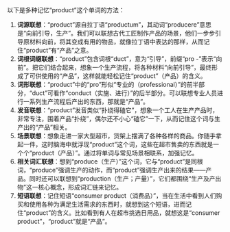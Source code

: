 以下是多种记忆“product”这个单词的方法：
1. **词源联想**：“product”源自拉丁语“productum”，其动词“producere”意思是“向前引导，生产”。我们可以联想古代工匠制作产品的场景，他们一步步引导原材料向前，将其变成有用的物品，就像拉丁语中表达的那样，从而记住“product”有“产品”之意。
2. **词根词缀联想**：“product”包含词根“duct”，意为“引导”，前缀“pro -”表示“向前”。把它们结合起来，想象一个生产流程，将各种材料“向前引导”，最终形成了可供使用的“产品”，这样就能轻松记住“product”（产品）的含义。
3. **词形联想**：“product”中的“pro”形似“专业的（professional）”的前半部分，“duct”可看作“conduct（实施、进行）”的后半部分。可以联想专业人员进行一系列生产流程后产出的东西，那就是“产品”。
4. **发音联想**：“product”发音类似“扑绕得磕它”，想象一个工人在生产产品时，非常专注，围着产品“扑绕”，偶尔还不小心“磕它”一下，从而记住这个词与生产出的“产品”相关。
5. **场景联想**：想象走进一家大型超市，货架上摆满了各种各样的商品。你随手拿起一件，这时脑海中就浮现“product”这个词，这些在超市售卖的东西就是一个个“product（产品）”。通过将单词与常见场景相联系，加强记忆。
6. **相关词汇联想**：想到“produce（生产）”这个词，它与“product”是同根词，“produce”强调生产的动作，而“product”强调生产出来的结果——产品。同时还可以联想到“production（生产；产量）”，它们都围绕“生产及产出物”这一核心概念，形成词汇链来记忆。
7. **短语联想**：记住短语“consumer product（消费品）”，当在生活中看到人们购买和使用各种为满足生活需求的东西时，就想到这个短语，进而记住“product”的含义。比如看到有人在超市挑选日用品，就想这是“consumer product”，“product”就是“产品”。 
